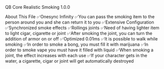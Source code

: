 QB Core Realistic Smoking 1.0.0

About This File
✅Onesync Infinity
✅You can pass the smoking item to the person around you and she can return it to you
✅Extensive Configuration
✅Synchronized smoke effects
✅Rollings joints
✅Need of having lighter item to light cigar, cigarette or joint
✅After smoking the joint, you can turn the addition of armor on or off
✅Optimized 0.01ms
✅It is possible to walk while smoking
✅In order to smoke a bong, you must fill it with marijuana
✅In order to smoke vape you must have it filled with liquid
✅When smoking a joint, the effect increases with each use
✅If your character gets in the water, a cigarette, cigar or joint will get automatically destroyed
